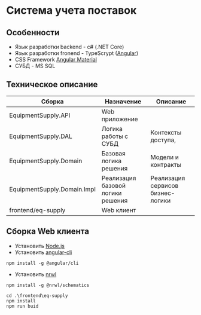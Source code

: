 # Система учета поставок


## Особенности

  - Язык разработки backend - c# (.NET Core)
  - Язык разработки fronend - TypeScrypt ([Angular](https://angular.io/))
  - CSS Framework [Angular Material](https://material.angular.io/)
  - СУБД - MS SQL

## Техническое описание
| Сборка | Назначение  | Описание  |
|--|--|--|
| EquipmentSupply.API |Web приложение  | |
| EquipmentSupply.DAL |Логика работы с СУБД | Контексты доступа,  |
| EquipmentSupply.Domain | Базовая логика решения | Модели и контракты  |
| EquipmentSupply.Domain.Impl | Реализация базовой логики решения | Реализация сервисов бизнес-логики  |
| frontend/eq-supply| Web клиент | ||

## Сборка Web клиента

- Установить [Node.js](https://nodejs.org/ "Node.js")
- Установить [angular-cli](https://cli.angular.io/ "angular-cli")
```
npm install -g @angular/cli
```
- Установить [nrwl](https://nrwl.io/nx "nrwl")
```
npm install -g @nrwl/schematics
```
```
cd .\frontend\eq-supply
npm install
npm run buid
```
